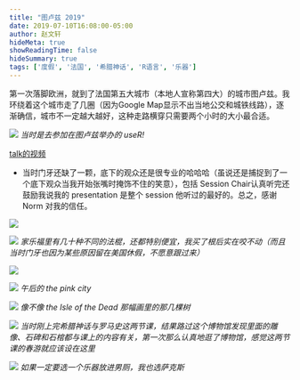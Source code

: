 ```yaml
---
title: "图卢兹 2019"
date: 2019-07-10T16:08:00-05:00
author: 赵文轩
hideMeta: true
showReadingTime: false
hideSummary: true
tags: ['度假', '法国', '希腊神话', 'R语言', '乐器']
---
```

第一次落脚欧洲，就到了法国第五大城市（本地人宣称第四大）的城市图卢兹。我环绕着这个城市走了几圈（因为Google Map显示不出当地公交和城铁线路），逐渐确信，城市不一定越大越好，这种走路横穿只需要两个小时的大小最合适。

![](id.jpg)
_当时是去参加在图卢兹举办的 useR!_

[talk的视频](https://www.youtube.com/watch?v=r6nd9cfm2jA&list=PL0pTTgKNw7_ZIf8txy9NIQsugA7u97iW6&ab_channel=RConsortium)
- 当时门牙还缺了一颗，底下的观众还是很专业的哈哈哈（虽说还是捕捉到了一个底下观众当我开始张嘴时掩饰不住的笑意），包括 Session Chair认真听完还鼓励我说我的 presentation 是整个 session 他听过的最好的。总之，感谢 Norm 对我的信任。

![](steak.jpg)

![](stick.jpg)
_家乐福里有几十种不同的法棍，还都特别便宜，我买了根后实在咬不动（而且当时门牙也因为某些原因留在美国休假，不愿意跟过来）_

![](bridge.jpg)

![](alley.jpg)
_午后的 the pink city_

![](cupressus.jpg)
_像不像 the Isle of the Dead 那幅画里的那几棵树_

![](venus.jpg)
_当时刚上完希腊神话与罗马史这两节课，结果路过这个博物馆发现里面的雕像、石碑和石棺都与课上的内容有关，第一次那么认真地逛了博物馆，感觉这两节课的春游就应该设在这里_

![](saxy.jpg)
_如果一定要选一个乐器放进男厕，我也选萨克斯_